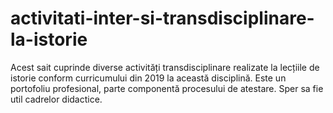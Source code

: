 # activitati-inter-si-transdisciplinare-la-istorie
Acest sait cuprinde diverse activități transdisciplinare realizate la lecțiile de istorie conform curricumului din 2019  la această disciplină. Este un portofoliu profesional, parte componentă procesului de atestare. Sper sa fie util cadrelor didactice.
